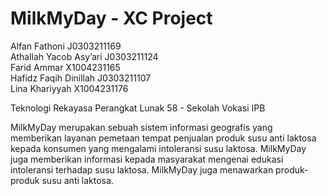 # MilkMyDay - XC Project

Alfan Fathoni J0303211169 <br>
Athallah Yacob Asy’ari J0303211124 <br>
Farid Ammar X1004231165 <br>
Hafidz Faqih Dinillah J0303211107 <br>
Lina Khariyyah X1004231176 <br>

Teknologi Rekayasa Perangkat Lunak 58 - Sekolah Vokasi IPB

MilkMyDay merupakan sebuah sistem informasi geografis yang memberikan layanan pemetaan tempat penjualan produk susu anti laktosa kepada konsumen yang mengalami intoleransi susu laktosa. MilkMyDay juga memberikan informasi kepada masyarakat mengenai edukasi intoleransi terhadap susu laktosa. MilkMyDay juga menawarkan produk-produk susu anti laktosa.
